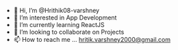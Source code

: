 - 👋 Hi, I’m @Hrithik08-varshney
- 👀 I’m interested in App Development
- 🌱 I’m currently learning ReactJS
- 💞️ I’m looking to collaborate on Projects
- 📫 How to reach me ... hritik.varshney2000@gmail.com

<!---
Hrithik08-varshney/Hrithik08-varshney is a ✨ special ✨ repository because its `README.md` (this file) appears on your GitHub profile.
You can click the Preview link to take a look at your changes.
--->
